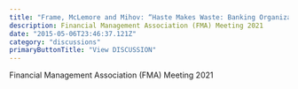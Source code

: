 ```yaml
---
title: "Frame, McLemore and Mihov: “Haste Makes Waste: Banking Organization Growth and Operational Risk”"
description: Financial Management Association (FMA) Meeting 2021
date: "2015-05-06T23:46:37.121Z"
category: "discussions"
primaryButtonTitle: "View DISCUSSION"
---
```


Financial Management Association (FMA) Meeting 2021

